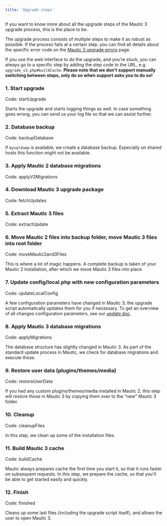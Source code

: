 ```yaml
---
title: 'Upgrade steps'
---
```


If you want to know more about all the upgrade steps of the Mautic 3 upgrade process, this is the place to be.

The upgrade process consists of multiple steps to make it as robust as possible. If the process fails at a certain step, you can find all details about the specific error code on the [Mautic 3 upgrade errors](../mautic-3-upgrade-errors) page.

If you use the web interface to do the upgrade, and you're stuck, you can always go to a specific step by adding the step code to the URL, e.g. `upgrade_v3.php#buildCache`. **Please note that we don't support manually switching between steps, only do so when support asks you to do so!**

### 1. Start upgrade
Code: startUpgrade

Starts the upgrade and starts logging things as well. In case something goes wrong, you can send us your log file so that we can assist further.

### 2. Database backup
Code: backupDatabase

If `mysqldump` is available, we create a database backup. Especially on shared hosts this function might not be available.

### 3. Apply Mautic 2 database migrations
Code: applyV2Migrations

### 4. Download Mautic 3 upgrade package
Code: fetchUpdates

### 5. Extract Mautic 3 files
Code: extractUpdate

### 6. Move Mautic 2 files into backup folder, move Mautic 3 files into root folder
Code: moveMautic2and3Files

This is where a lot of magic happens. A complete backup is taken of your Mautic 2 installation, after which we move Mautic 3 files into place. 

### 7. Update config/local.php with new configuration parameters
Code: updateLocalConfig

A few configuration parameters have changed in Mautic 3; the upgrade script automatically updates them for you if necessary. To get an overview of all changes configuration parameters, see our [update doc](https://github.com/mautic/mautic/blob/3.x/UPGRADE-3.0.md#configuration).

### 8. Apply Mautic 3 database migrations
Code: applyMigrations

The database structure has slightly changed in Mautic 3. As part of the standard update process in Mautic, we check for database migrations and execute those.

### 9. Restore user data (plugins/themes/media)
Code: restoreUserData

If you had any custom plugins/themes/media installed in Mautic 2, this step will restore those in Mautic 3 by copying them over to the "new" Mautic 3 folder.

### 10. Cleanup
Code: cleanupFiles

In this step, we clean up some of the installation files.

### 11. Build Mautic 3 cache
Code: buildCache

Mautic always prepares cache the first time you start it, so that it runs faster on subsequent requests. In this step, we prepare the cache, so that you'll be able to get started easily and quickly.

### 12. Finish
Code: finished

Cleans up some last files (including the upgrade script itself), and allows the user to open Mautic 3.